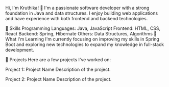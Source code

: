 Hi, I'm Kruthika! 👋
I'm a passionate software developer with a strong foundation in Java and data structures. I enjoy building web applications and have experience with both frontend and backend technologies.

🚀 Skills
Programming Languages: Java, JavaScript
Frontend: HTML, CSS, React
Backend: Spring, Hibernate
Others: Data Structures, Algorithms
🌱 What I'm Learning
I'm currently focusing on improving my skills in Spring Boot and exploring new technologies to expand my knowledge in full-stack development.

💼 Projects
Here are a few projects I've worked on:

Project 1: Project Name
Description of the project.

Project 2: Project Name
Description of the project.
